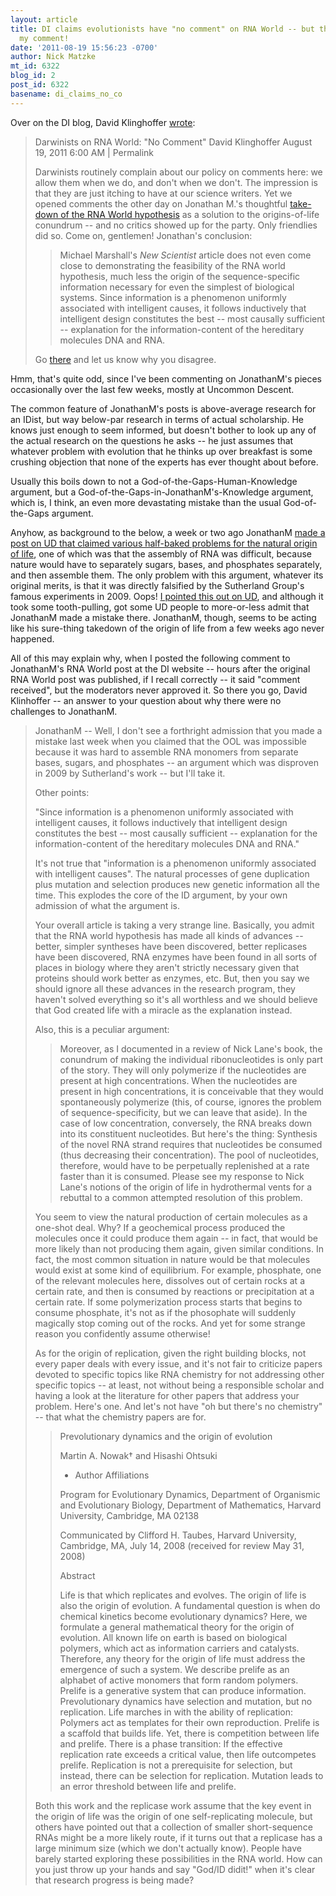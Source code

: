 ```yaml
---
layout: article
title: DI claims evolutionists have "no comment" on RNA World -- but they rejected
  my comment!
date: '2011-08-19 15:56:23 -0700'
author: Nick Matzke
mt_id: 6322
blog_id: 2
post_id: 6322
basename: di_claims_no_co
---
```

Over on the DI blog, David Klinghoffer [wrote](http://www.evolutionnews.org/2011/08/darwinists_on_rna_world_no_com049751.html):

> Darwinists on RNA World: "No Comment"
> David Klinghoffer August 19, 2011 6:00 AM | Permalink
> 
> Darwinists routinely complain about our policy on comments here: we allow them when we do, and don't when we don't. The impression is that they are just itching to have at our science writers. Yet we opened comments the other day on Jonathan M.'s thoughtful [take-down of the RNA World hypothesis](http://www.evolutionnews.org/2011/08/new_scientist_weighs_in_on_ori049621.html) as a solution to the origins-of-life conundrum -- and no critics showed up for the party. Only friendlies did so. Come on, gentlemen! Jonathan's conclusion:
> 
> > Michael Marshall's _New Scientist_ article does not even come close to demonstrating the feasibility of the RNA world hypothesis, much less the origin of the sequence-specific information necessary for even the simplest of biological systems. Since information is a phenomenon uniformly associated with intelligent causes, it follows inductively that intelligent design constitutes the best -- most causally sufficient -- explanation for the information-content of the hereditary molecules DNA and RNA.
> 
> Go [there](http://www.evolutionnews.org/2011/08/new_scientist_weighs_in_on_ori049621.html) and let us know why you disagree.

Hmm, that's quite odd, since I've been commenting on JonathanM's pieces occasionally over the last few weeks, mostly at Uncommon Descent.  

The common feature of JonathanM's posts is above-average research for an IDist, but way below-par research in terms of actual scholarship.  He knows just enough to seem informed, but doesn't bother to look up any of the actual research on the questions he asks -- he just assumes that whatever problem with evolution that he thinks up over breakfast is some crushing objection that none of the experts has ever thought about before.

Usually this boils down to not a God-of-the-Gaps-Human-Knowledge argument, but a God-of-the-Gaps-in-JonathanM's-Knowledge argument, which is, I think, an even more devastating mistake than the usual God-of-the-Gaps argument.

Anyhow, as background to the below, a week or two ago JonathanM [made a post on UD that claimed various half-baked problems for the natural origin of life](http://www.uncommondescent.com/origin-of-life/a-substantial-conundrum-confronting-the-chemical-origin-of-life/), one of which was that the assembly of RNA was difficult, because nature would have to separately sugars, bases, and phosphates separately, and then assemble them.  The only problem with this argument, whatever its original merits, is that it was directly falsified by the Sutherland Group's famous experiments in 2009.  Oops!  [I pointed this out on UD](http://www.uncommondescent.com/origin-of-life/a-substantial-conundrum-confronting-the-chemical-origin-of-life/comment-page-1/#comment-396229), and although it took some tooth-pulling, got some UD people to more-or-less admit that JonathanM made a mistake there.  JonathanM, though, seems to be acting like his sure-thing takedown of the origin of life from a few weeks ago never happened.

All of this may explain why, when I posted the following comment to JonathanM's RNA World post at the DI website -- hours after the original RNA World post was published, if I recall correctly -- it said "comment received", but the moderators never approved it.   So there you go, David Klinhoffer -- an answer to your question about why there were no challenges to JonathanM.

> JonathanM -- Well, I don't see a forthright admission that you made a
> mistake last week when you claimed that the OOL was impossible because
> it was hard to assemble RNA monomers from separate bases, sugars, and
> phosphates -- an argument which was disproven in 2009 by Sutherland's
> work -- but I'll take it.
> 
> Other points:
> 
> "Since information is a phenomenon uniformly associated with
> intelligent causes, it follows inductively that intelligent design
> constitutes the best -- most causally sufficient -- explanation for
> the information-content of the hereditary molecules DNA and RNA."
> 
> It's not true that "information is a phenomenon uniformly associated
> with intelligent causes". The natural processes of gene duplication
> plus mutation and selection produces new genetic information all the
> time.  This explodes the core of the ID argument, by your own
> admission of what the argument is.
> 
> Your overall article is taking a very strange line. Basically, you
> admit that the RNA world hypothesis has made all kinds of advances --
> better, simpler syntheses have been discovered, better replicases have
> been discovered, RNA enzymes have been found in all sorts of places in
> biology where they aren't strictly necessary given that proteins
> should work better as enzymes, etc.  But, then you say we should
> ignore all these advances in the research program, they haven't solved
> everything so it's all worthless and we should believe that God
> created life with a miracle as the explanation instead.
> 
> Also, this is a peculiar argument:
> 
> > Moreover, as I documented in a review of Nick Lane's book,
> > the conundrum of making the individual ribonucleotides is only part of
> > the story. They will only polymerize if the nucleotides are present at
> > high concentrations. When the nucleotides are present in high
> > concentrations, it is conceivable that they would spontaneously
> > polymerize (this, of course, ignores the problem of
> > sequence-specificity, but we can leave that aside). In the case of low
> > concentration, conversely, the RNA breaks down into its constituent
> > nucleotides. But here's the thing: Synthesis of the novel RNA strand
> > requires that nucleotides be consumed (thus decreasing their
> > concentration). The pool of nucleotides, therefore, would have to be
> > perpetually replenished at a rate faster than it is consumed. Please
> > see my response to Nick Lane's notions of the origin of life in
> > hydrothermal vents for a rebuttal to a common attempted resolution of
> > this problem.
> 
> You seem to view the natural production of certain molecules as a
> one-shot deal.  Why?  If a geochemical process produced the molecules
> once it could produce them again -- in fact, that would be more likely
> than not producing them again, given similar conditions.  In fact, the
> most common situation in nature would be that molecules would exist at
> some kind of equilibrium.  For example, phosphate, one of the relevant
> molecules here, dissolves out of certain rocks at a certain rate, and
> then is consumed by reactions or precipitation at a certain rate.  If
> some polymerization process starts that begins to consume phosphate,
> it's not as if the phosophate will suddenly magically stop coming out
> of the rocks.  And yet for some strange reason you confidently assume
> otherwise!
> 
> As for the origin of replication, given the right building blocks, not
> every paper deals with every issue, and it's not fair to criticize
> papers devoted to specific topics like RNA chemistry for not
> addressing other specific topics -- at least, not without being a
> responsible scholar and having a look at the literature for other
> papers that address your problem.  Here's one.  And let's not have "oh
> but there's no chemistry" -- that what the chemistry papers are for.
> 
> > Prevolutionary dynamics and the origin of evolution
> > 
> > Martin A. Nowak† and
> > Hisashi Ohtsuki
> > 
> > + Author Affiliations
> > 
> > Program for Evolutionary Dynamics, Department of Organismic and
> > Evolutionary Biology, Department of Mathematics, Harvard University,
> > Cambridge, MA 02138
> > 
> > Communicated by Clifford H. Taubes, Harvard University, Cambridge,
> > MA, July 14, 2008 (received for review May 31, 2008)
> > 
> > Abstract
> > 
> > Life is that which replicates and evolves. The origin of life is also
> > the origin of evolution. A fundamental question is when do chemical
> > kinetics become evolutionary dynamics? Here, we formulate a general
> > mathematical theory for the origin of evolution. All known life on
> > earth is based on biological polymers, which act as information
> > carriers and catalysts. Therefore, any theory for the origin of life
> > must address the emergence of such a system. We describe prelife as an
> > alphabet of active monomers that form random polymers. Prelife is a
> > generative system that can produce information. Prevolutionary
> > dynamics have selection and mutation, but no replication. Life marches
> > in with the ability of replication: Polymers act as templates for
> > their own reproduction. Prelife is a scaffold that builds life. Yet,
> > there is competition between life and prelife. There is a phase
> > transition: If the effective replication rate exceeds a critical
> > value, then life outcompetes prelife. Replication is not a
> > prerequisite for selection, but instead, there can be selection for
> > replication. Mutation leads to an error threshold between life and
> > prelife. 
> 
> Both this work and the replicase work assume that the key event in the
> origin of life was the origin of one self-replicating molecule, but
> others have pointed out that a collection of smaller short-sequence
> RNAs might be a more likely route, if it turns out that a replicase
> has a large minimum size (which we don't actually know).  People have
> barely started exploring these possibilities in the RNA world.  How
> can you just throw up your hands and say "God/ID didit!" when it's
> clear that research progress is being made?
